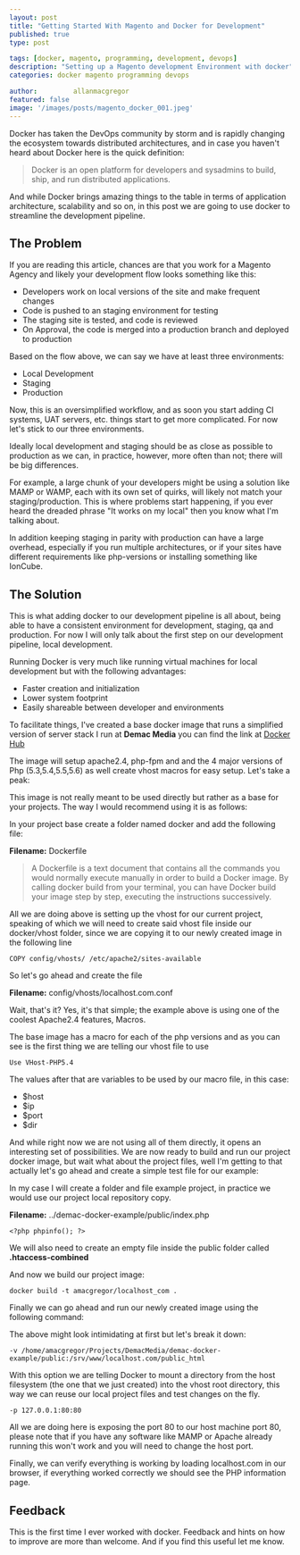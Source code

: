 ```yaml
---
layout: post
title: "Getting Started With Magento and Docker for Development"
published: true
type: post

tags: [docker, magento, programming, development, devops]
description: "Setting up a Magento development Environment with docker"
categories: docker magento programming devops

author: 		allanmacgregor
featured: false
image: '/images/posts/magento_docker_001.jpeg'
---
```


Docker has taken the DevOps community by storm and is rapidly changing the ecosystem towards distributed architectures, and in case you haven't heard about Docker here is the quick definition:

> Docker is an open platform for developers and sysadmins to build, ship, and run distributed applications.



And while Docker brings amazing things to the table in terms of application architecture, scalability and so on, in this post we are going to use docker to streamline the development pipeline.

## The Problem

If you are reading this article, chances are that you work for a Magento Agency and likely your development flow looks something like this:

- Developers work on local versions of the site and make frequent changes
- Code is pushed to an staging environment for testing
- The staging site is tested, and code is reviewed
- On Approval, the code is merged into a production branch and deployed to production

Based on the flow above, we can say we have at least three environments:

- Local Development
- Staging
- Production

Now, this is an oversimplified workflow, and as soon you start adding CI systems, UAT servers, etc. things start to get more complicated. For now let's stick to our three environments.

Ideally local development and staging should be as close as possible to production as we can, in practice, however, more often than not; there will be big differences.

For example, a large chunk of your developers might be using a solution like MAMP or WAMP, each with its own set of quirks, will likely not match your staging/production. This is where problems start happening, if you ever heard the dreaded phrase "It works on my local" then you know what I'm talking about.

In addition keeping staging in parity with production can have a large overhead, especially if you run multiple architectures, or if your sites have different requirements like php-versions or installing something like IonCube.

## The Solution

This is what adding docker to our development pipeline is all about, being able to have a consistent environment for development, staging, qa and production. For now I will only talk about the first step on our development pipeline, local development.

Running Docker is very much like running virtual machines for local development but with the following advantages:

- Faster creation and initialization
- Lower system footprint
- Easily shareable between developer and environments

To facilitate things, I've created a base docker image that runs a simplified version of server stack I run at **Demac Media** you can find the link at [Docker Hub](https://registry.hub.docker.com/u/amacgregor/base/)

The image will setup apache2.4, php-fpm and and the 4 major versions of Php (5.3,5.4,5.5,5.6) as well create vhost macros for easy setup. Let's take a peak:

<script type="text/javascript" src="https://asciinema.org/a/17314.js" id="asciicast-17314" async></script>

This image is not really meant to be used directly but rather as a base for your projects. The way I would recommend using it is as follows:

In your project base create a folder named docker and add the following file:

**Filename:** Dockerfile
<script src="https://gist.github.com/amacgregor/867b858fafe6b9ab1358.js"></script>

> A Dockerfile is a text document that contains all the commands you would normally execute manually in order to build a Docker image. By calling docker build from your terminal, you can have Docker build your image step by step, executing the instructions successively.

All we are doing above is setting up the vhost for our current project, speaking of which we will need to create said vhost file inside our docker/vhost folder, since we are copying it to our newly created image in the following line


```
COPY config/vhosts/ /etc/apache2/sites-available
```

So let's go ahead and create the file

**Filename:** config/vhosts/localhost.com.conf
<script src="https://gist.github.com/amacgregor/1112523b865211e79240.js"></script>

Wait, that's it? Yes, it's that simple; the example above is using one of the coolest Apache2.4 features, Macros.

The base image has a macro for each of the php versions and as you can see is the first thing we are telling our vhost file to use


```
Use VHost-PHP5.4
```


The values after that are variables to be used by our macro file, in this case:

- $host
- $ip
- $port
- $dir

And while right now we are not using all of them directly, it opens an interesting set of possibilities. We are now ready to build and run our project docker image, but wait what about the project files, well I'm getting to that actually let's go ahead and create a simple test file for our example:

In my case I will create a folder and file example project, in practice we would use our project local repository copy.

**Filename:** ../demac-docker-example/public/index.php

```
<?php phpinfo(); ?>
```

We will also need to create an empty file inside the public folder called **.htaccess-combined**


And now we build our project image:


```
docker build -t amacgregor/localhost_com .
```


Finally we can go ahead and run our newly created image using the following command:

<script src="https://gist.github.com/amacgregor/b391628b2f8aea902a2a.js"></script>



The above might look intimidating at first but let's break it down:


```
-v /home/amacgregor/Projects/DemacMedia/demac-docker-example/public:/srv/www/localhost.com/public_html
```

With this option we are telling Docker to mount a directory from the host filesystem (the one that we just created) into the vhost root directory, this way we can reuse our local project files and test changes on the fly.


```
-p 127.0.0.1:80:80
```

All we are doing here is exposing the port 80 to our host machine port 80, please note that if you have any software like MAMP or Apache already running this won't work and you will need to change the host port.

Finally, we can verify everything is working by loading localhost.com in our browser, if everything worked correctly we should see the PHP information page.

## Feedback

This is the first time I ever worked with docker. Feedback and hints on how to improve are more than welcome. And if you find this useful let me know.

